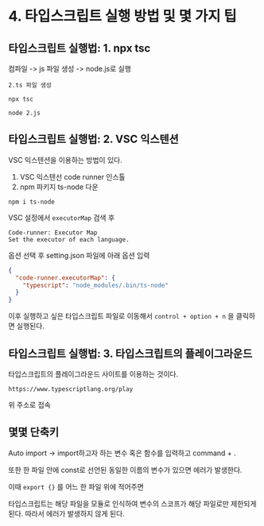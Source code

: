 # 4. 타입스크립트 실행 방법 및 몇 가지 팁

## 타입스크립트 실행법: 1. npx tsc 

컴파일 -> js 파일 생성 -> node.js로 실행

```
2.ts 파일 생성

npx tsc 

node 2.js
```

## 타입스크립트 실행법: 2. VSC 익스텐션

VSC 익스텐션을 이용하는 방법이 있다.

1. VSC 익스텐선 code runner 인스톨
2. npm 파키지 ts-node 다운

```
npm i ts-node
```

VSC 설정에서 `executorMap` 검색 후 
```
Code-runner: Executor Map
Set the executor of each language.
```

옵션 선택 후 
setting.json 파일에 아래 옵션 입력

```json
{
  "code-runner.executorMap": {
    "typescript": "node_modules/.bin/ts-node"
  }
}
```

이후 실행하고 싶은 타입스크립트 파일로 이동해서 `control + option + n` 을 클릭하면 실행된다.

## 타입스크립트 실행법: 3. 타입스크립트의 플레이그라운드

타입스크립트의 플레이그라운드 사이트를 이용하는 것이다.

`https://www.typescriptlang.org/play`

위 주소로 접속

## 몇몇 단축키

Auto import -> import하고자 하는 변수 혹은 함수를 입력하고 command + .

또한 한 파일 안에 const로 선언된 동일한 이름의 변수가 있으면 에러가 발생한다.

이때 `export {}` 를 어느 한 파일 위에 적어주면

타입스크립트는 해당 파일을 모듈로 인식하여 변수의 스코프가 해당 파일로만 제한되게 된다. 따라서 에러가 발생하지 않게 된다.